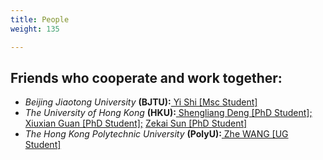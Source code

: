 ```yaml
---
title: People
weight: 135

---
```


## Friends who cooperate and work together:
- *Beijing Jiaotong University* **(BJTU):**<a href="#"> Yi Shi [Msc Student]</a>
- *The University of Hong Kong* **(HKU):**<a href="https://shengliangd.github.io/about/"> Shengliang Deng [PhD Student];</a> 
                                          <a href="https://guanxiux.github.io/selfie/"> Xiuxian Guan [PhD Student];</a> 
                                          <a href="#"> Zekai Sun [PhD Student]</a> 
- *The Hong Kong Polytechnic University* **(PolyU):**<a href="https://zhe-wang0018.github.io/"> Zhe WANG [UG Student]</a>


